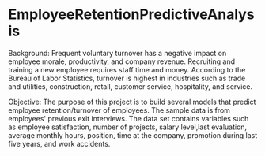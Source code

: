 # EmployeeRetentionPredictiveAnalysis
Background:
Frequent voluntary turnover has a negative impact on employee morale, productivity, and company revenue. Recruiting 
and training a new employee requires staff time and money. According to the Bureau of Labor Statistics, turnover is highest in 
industries such as trade and utilities, construction, retail, customer service, hospitality, and service.

Objective:
The purpose of this project is to build several models that predict employee retention/turnover of employees. 
The sample data is from employees' previous exit interviews. The data set contains variables such as employee satisfaction, 
number of projects, salary level,last evaluation, average monthly hours, position, time at the company, promotion during last five years, 
and work accidents.

